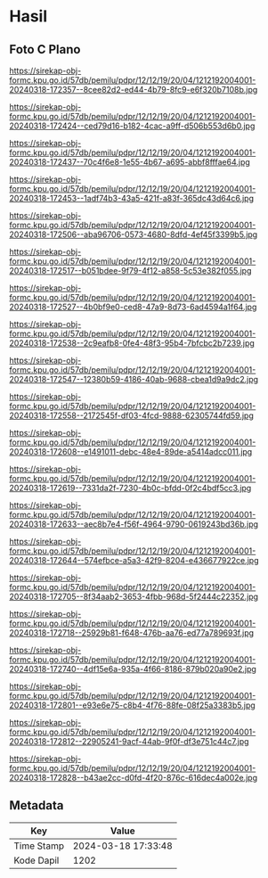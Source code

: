 # Hasil

## Foto C Plano

https://sirekap-obj-formc.kpu.go.id/57db/pemilu/pdpr/12/12/19/20/04/1212192004001-20240318-172357--8cee82d2-ed44-4b79-8fc9-e6f320b7108b.jpg

https://sirekap-obj-formc.kpu.go.id/57db/pemilu/pdpr/12/12/19/20/04/1212192004001-20240318-172424--ced79d16-b182-4cac-a9ff-d506b553d6b0.jpg

https://sirekap-obj-formc.kpu.go.id/57db/pemilu/pdpr/12/12/19/20/04/1212192004001-20240318-172437--70c4f6e8-1e55-4b67-a695-abbf8fffae64.jpg

https://sirekap-obj-formc.kpu.go.id/57db/pemilu/pdpr/12/12/19/20/04/1212192004001-20240318-172453--1adf74b3-43a5-421f-a83f-365dc43d64c6.jpg

https://sirekap-obj-formc.kpu.go.id/57db/pemilu/pdpr/12/12/19/20/04/1212192004001-20240318-172506--aba96706-0573-4680-8dfd-4ef45f3399b5.jpg

https://sirekap-obj-formc.kpu.go.id/57db/pemilu/pdpr/12/12/19/20/04/1212192004001-20240318-172517--b051bdee-9f79-4f12-a858-5c53e382f055.jpg

https://sirekap-obj-formc.kpu.go.id/57db/pemilu/pdpr/12/12/19/20/04/1212192004001-20240318-172527--4b0bf9e0-ced8-47a9-8d73-6ad4594a1f64.jpg

https://sirekap-obj-formc.kpu.go.id/57db/pemilu/pdpr/12/12/19/20/04/1212192004001-20240318-172538--2c9eafb8-0fe4-48f3-95b4-7bfcbc2b7239.jpg

https://sirekap-obj-formc.kpu.go.id/57db/pemilu/pdpr/12/12/19/20/04/1212192004001-20240318-172547--12380b59-4186-40ab-9688-cbea1d9a9dc2.jpg

https://sirekap-obj-formc.kpu.go.id/57db/pemilu/pdpr/12/12/19/20/04/1212192004001-20240318-172558--2172545f-df03-4fcd-9888-62305744fd59.jpg

https://sirekap-obj-formc.kpu.go.id/57db/pemilu/pdpr/12/12/19/20/04/1212192004001-20240318-172608--e1491011-debc-48e4-89de-a5414adcc011.jpg

https://sirekap-obj-formc.kpu.go.id/57db/pemilu/pdpr/12/12/19/20/04/1212192004001-20240318-172619--7331da2f-7230-4b0c-bfdd-0f2c4bdf5cc3.jpg

https://sirekap-obj-formc.kpu.go.id/57db/pemilu/pdpr/12/12/19/20/04/1212192004001-20240318-172633--aec8b7e4-f56f-4964-9790-0619243bd36b.jpg

https://sirekap-obj-formc.kpu.go.id/57db/pemilu/pdpr/12/12/19/20/04/1212192004001-20240318-172644--574efbce-a5a3-42f9-8204-e436677922ce.jpg

https://sirekap-obj-formc.kpu.go.id/57db/pemilu/pdpr/12/12/19/20/04/1212192004001-20240318-172705--8f34aab2-3653-4fbb-968d-5f2444c22352.jpg

https://sirekap-obj-formc.kpu.go.id/57db/pemilu/pdpr/12/12/19/20/04/1212192004001-20240318-172718--25929b81-f648-476b-aa76-ed77a789693f.jpg

https://sirekap-obj-formc.kpu.go.id/57db/pemilu/pdpr/12/12/19/20/04/1212192004001-20240318-172740--4df15e6a-935a-4f66-8186-879b020a90e2.jpg

https://sirekap-obj-formc.kpu.go.id/57db/pemilu/pdpr/12/12/19/20/04/1212192004001-20240318-172801--e93e6e75-c8b4-4f76-88fe-08f25a3383b5.jpg

https://sirekap-obj-formc.kpu.go.id/57db/pemilu/pdpr/12/12/19/20/04/1212192004001-20240318-172812--22905241-9acf-44ab-9f0f-df3e751c44c7.jpg

https://sirekap-obj-formc.kpu.go.id/57db/pemilu/pdpr/12/12/19/20/04/1212192004001-20240318-172828--b43ae2cc-d0fd-4f20-876c-616dec4a002e.jpg


## Metadata

| Key        | Value               |
| ---------- | ------------------- |
| Time Stamp | 2024-03-18 17:33:48 |
| Kode Dapil | 1202                |



